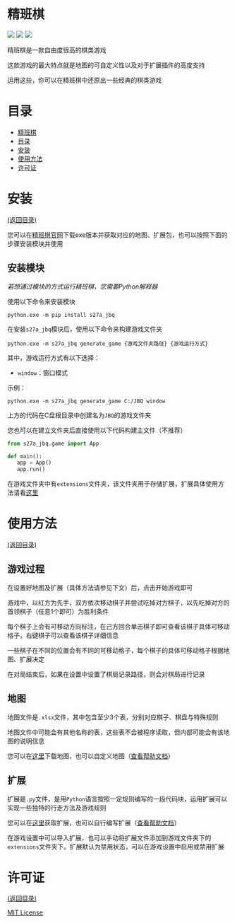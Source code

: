 # 精班棋

![](https://img.shields.io/badge/release-1.0.3-blue)
![](https://img.shields.io/badge/last%20commit-may-yellow)
![](https://img.shields.io/badge/license-MIT-green)

精班棋是一款自由度很高的棋类游戏

这款游戏的最大特点就是地图的可自定义性以及对于扩展插件的高度支持

运用这些，你可以在精班棋中还原出一些经典的棋类游戏

# 目录

- [精班棋](#精班棋)
- [目录](#目录)
- [安装](#安装)
- [使用方法](#使用方法)
- [许可证](#许可证)

# 安装

[(返回目录)](#目录)

您可以在[精班棋官网](https://amf14151.github.io/JBQ/)下载exe版本并获取对应的地图、扩展包，也可以按照下面的步骤安装模块并使用

## 安装模块

*若想通过模块的方式运行精班棋，您需要Python解释器*

使用以下命令来安装模块

```
python.exe -m pip install s27a_jbq
```

在安装`s27a_jbq`模块后，使用以下命令来构建游戏文件夹

```
python.exe -m s27a_jbq generate_game {游戏文件夹路径} {游戏运行方式}
```

其中，游戏运行方式有以下选择：

- `window`：窗口模式

示例：

```
python.exe -m s27a_jbq generate_game C:/JBQ window
```

上方的代码在C盘根目录中创建名为`JBQ`的游戏文件夹

您也可以在建立文件夹后直接使用以下代码构建主文件（不推荐）

``` python
from s27a_jbq.game import App

def main():
   app = App()
   app.run()
```

在游戏文件夹中有`extensions`文件夹，该文件夹用于存储扩展，扩展具体使用方法请看[这里](#扩展)

# 使用方法

[(返回目录)](#目录)

## 游戏过程

在设置好地图及扩展（具体方法请参见下文）后，点击开始游戏即可

游戏中，以红方为先手，双方依次移动棋子并尝试吃掉对方棋子，以先吃掉对方的首领棋子（任意1个即可）为胜利条件

每个棋子上会有可移动方向标注，在己方回合单击棋子即可查看该棋子具体可移动格子，右键棋子可以查看该棋子详细信息

一些棋子在不同的位置会有不同的可移动格子，每个棋子的具体可移动格子根据地图、扩展决定

在对局结束后，如果在设置中设置了棋局记录路径，则会对棋局进行记录

## 地图

地图文件是`.xlsx`文件，其中包含至少3个表，分别对应棋子、棋盘与特殊规则

地图文件中可能会有其他名称的表，这些表不会被程序读取，但内部可能会有该地图的说明信息

您可以在[这里](https://github.com/amf14151/s27a_jbq/tree/main/map)下载地图，也可以自定义地图（[查看帮助文档](https://amf14151.github.io/JBQ/help.html)）

## 扩展

扩展是`.py`文件，是用`Python`语言按照一定规则编写的一段代码块，运用扩展可以实现一些独特的行走方法及游戏规则

您可以在[这里](https://github.com/amf14151/s27a_jbq/tree/main/extensions)获取扩展，也可以自行编写扩展（[查看帮助文档](https://amf14151.github.io/JBQ/help.html)）

在游戏设置中可以导入扩展，也可以手动将扩展文件添加到游戏文件夹下的`extensions`文件夹下。扩展默认为禁用状态，可以在游戏设置中启用或禁用扩展

# 许可证

[(返回目录)](#目录)

[MIT License](https://github.com/amf14151/s27a_jbq/blob/main/LICENSE)
